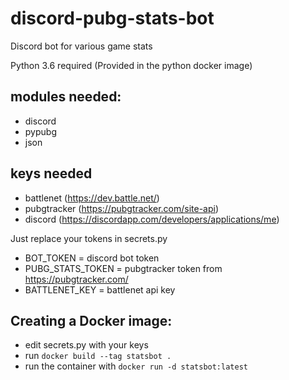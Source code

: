 # discord-pubg-stats-bot
Discord bot for various game stats

Python 3.6 required (Provided in the python docker image)

## modules needed:
* discord
* pypubg
* json

## keys needed
* battlenet (https://dev.battle.net/)
* pubgtracker (https://pubgtracker.com/site-api)
* discord (https://discordapp.com/developers/applications/me)

Just replace your tokens in secrets.py
* BOT_TOKEN = discord bot token
* PUBG_STATS_TOKEN = pubgtracker token from https://pubgtracker.com/
* BATTLENET_KEY = battlenet api key

## Creating a Docker image:
* edit secrets.py with your keys
* run ```docker build --tag statsbot .```
* run the container with ```docker run -d statsbot:latest```
